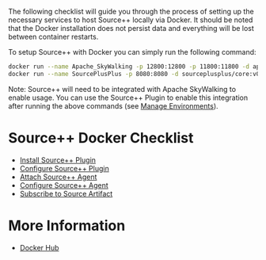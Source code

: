The following checklist will guide you through the process of setting up the necessary services to host Source++ locally via Docker. It should be noted that the Docker installation does not persist data and everything will be lost between container restarts.

To setup Source++ with Docker you can simply run the following command:

```bash
docker run --name Apache_SkyWalking -p 12800:12800 -p 11800:11800 -d apache/skywalking-oap-server:6.5.0
docker run --name SourcePlusPlus -p 8080:8080 -d sourceplusplus/core:v0.2.4-alpha
```

Note: Source++ will need to be integrated with Apache SkyWalking to enable usage. You can use the Source++ Plugin to enable this integration after running the above commands (see [Manage Environments](./06-configure-source-plugin.md#manage-environments)).

# Source++ Docker Checklist

- [Install Source++ Plugin](./05-install-source-plugin.md)
- [Configure Source++ Plugin](./06-configure-source-plugin.md)
- [Attach Source++ Agent](./07-attach-source-agent.md)
- [Configure Source++ Agent](./08-configure-source-agent.md)
- [Subscribe to Source Artifact](./09-subscribe-to-artifact.md)

# More Information

 - [Docker Hub](https://hub.docker.com/u/sourceplusplus)
